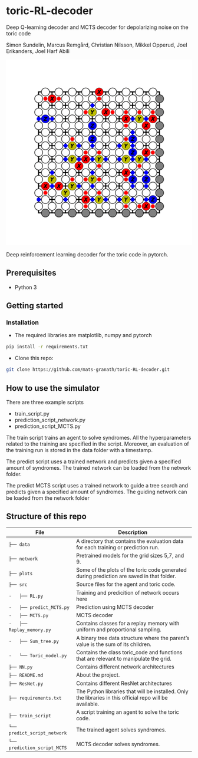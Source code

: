 # toric-RL-decoder

Deep Q-learning decoder and MCTS decoder for depolarizing noise on the toric code

Simon Sundelin, Marcus Remgård, Christian Nilsson, Mikkel Opperud, Joel Erikanders, Joel Harf Abili

![](docs/visual/error_correction.gif)




Deep reinforcement learning decoder for the toric code in pytorch. 

## Prerequisites 
- Python 3

## Getting started 
### Installation 
- The required libraries are matplotlib, numpy and pytorch

```bash
pip install -r requirements.txt
```

- Clone this repo:
```bash
git clone https://github.com/mats-granath/toric-RL-decoder.git
```

## How to use the simulator
There are three example scripts
- train_script.py
- prediction_script_network.py
- prediction_script_MCTS.py

The train script trains an agent to solve syndromes. All the hyperparameters related to the training are specified in the script. Moreover, an evaluation of the training run is stored in the data folder with a timestamp.

The predict script uses a trained network and predicts given a specified amount of syndromes. The trained network can be loaded from the network folder.

The predict MCTS script uses a trained network to guide a tree search and predicts given a specified amount of syndromes. The guiding network can be loaded from the network folder


## Structure of this repo

File | Description
----- | -----
`├── data` | A directory that contains the evaluation data for each training or prediction run.
`├── network` | Pretrained models for the grid sizes 5,7, and 9.
`├── plots` | Some of the plots of the toric code generated during prediction are saved in that folder.
`├── src` | Source files for the agent and toric code.
`·   ├── RL.py` | Training and predicition of network occurs here
`·   ├── predict_MCTS.py` | Prediction using MCTS decoder
`·   ├── MCTS.py` | MCTS decoder
`·   ├── Replay_memory.py` | Contains classes for a replay memory with uniform and proportional sampling. 
`·   ├── Sum_tree.py` | A binary tree data structure where the parent’s value is the sum of its children.
`·   └── Toric_model.py` | Contains the class toric_code and functions that are relevant to manipulate the grid.
`├── NN.py` | Contains different network architectures
`├── README.md` | About the project.
`├── ResNet.py` | Contains different ResNet architectures
`├── requirements.txt` | The Python libraries that will be installed. Only the libraries in this official repo will be available.
`├── train_script` | A script training an agent to solve the toric code.
`└── predict_script_network` | The trained agent solves syndromes.
`└── prediction_script_MCTS` | MCTS decoder solves syndromes.

